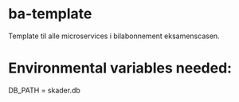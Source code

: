 # ba-template
Template til alle microservices i bilabonnement eksamenscasen.

# Environmental variables needed:
DB_PATH = skader.db
